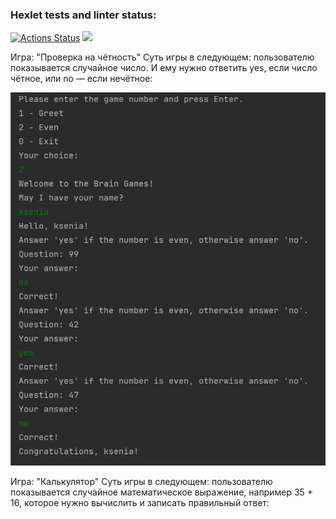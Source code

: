 ### Hexlet tests and linter status:
[![Actions Status](https://github.com/Kseniya1991/java-project-61/actions/workflows/hexlet-check.yml/badge.svg)](https://github.com/Kseniya1991/java-project-61/actions)
<a href="https://codeclimate.com/github/Kseniya1991/java-project-61/maintainability"><img src="https://api.codeclimate.com/v1/badges/b6e317c852a05aa4ed14/maintainability" /></a>


Игра: "Проверка на чётность"
Суть игры в следующем: пользователю показывается случайное число. 
И ему нужно ответить yes, если число чётное, или no — если нечётное:

![](https://github.com/Kseniya1991/java-project-61/blob/main/gameRun.jpg)

Игра: "Калькулятор"
Суть игры в следующем: пользователю показывается случайное математическое выражение, 
например 35 + 16, которое нужно вычислить и записать правильный ответ:

